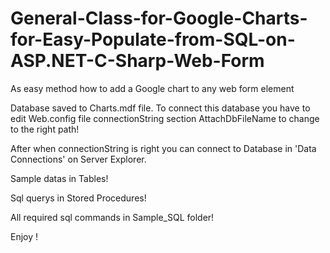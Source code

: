# General-Class-for-Google-Charts-for-Easy-Populate-from-SQL-on-ASP.NET-C-Sharp-Web-Form

As easy method how to add a Google chart to any web form element

Database saved to Charts.mdf file. To connect this database you have to edit Web.config file connectionString section AttachDbFileName to change to the right path!

After when connectionString is right you can connect to Database in 'Data Connections' on Server Explorer.

Sample datas in Tables!

Sql querys in Stored Procedures!

All required sql commands in Sample_SQL folder!

Enjoy !
